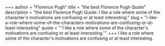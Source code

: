 +++
author = "Florence Pugh"
title = "the best Florence Pugh Quote"
description = "the best Florence Pugh Quote: I like a role where some of the character's motivations are confusing or at least interesting."
slug = "i-like-a-role-where-some-of-the-characters-motivations-are-confusing-or-at-least-interesting"
quote = '''I like a role where some of the character's motivations are confusing or at least interesting.'''
+++
I like a role where some of the character's motivations are confusing or at least interesting.
